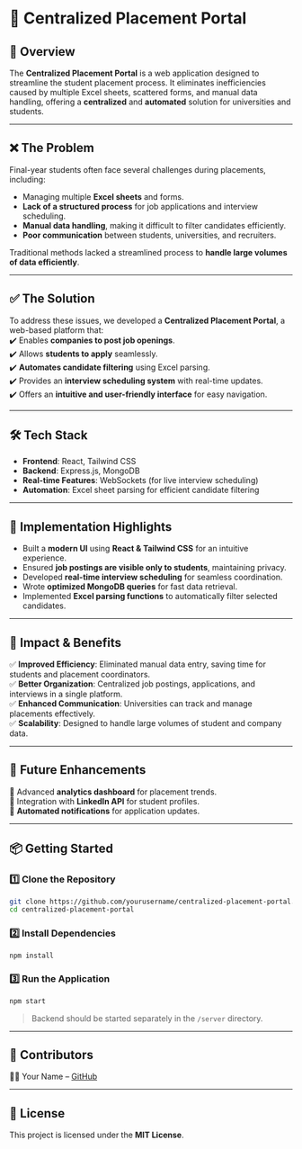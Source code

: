 # 📌 Centralized Placement Portal  

## 🚀 Overview  
The **Centralized Placement Portal** is a web application designed to streamline the student placement process. It eliminates inefficiencies caused by multiple Excel sheets, scattered forms, and manual data handling, offering a **centralized** and **automated** solution for universities and students.  

---

## ❌ The Problem  
Final-year students often face several challenges during placements, including:  
- Managing multiple **Excel sheets** and forms.  
- **Lack of a structured process** for job applications and interview scheduling.  
- **Manual data handling**, making it difficult to filter candidates efficiently.  
- **Poor communication** between students, universities, and recruiters.  

Traditional methods lacked a streamlined process to **handle large volumes of data efficiently**.  

---

## ✅ The Solution  
To address these issues, we developed a **Centralized Placement Portal**, a web-based platform that:  
✔️ Enables **companies to post job openings**.  
✔️ Allows **students to apply** seamlessly.  
✔️ **Automates candidate filtering** using Excel parsing.  
✔️ Provides an **interview scheduling system** with real-time updates.  
✔️ Offers an **intuitive and user-friendly interface** for easy navigation.  

---

## 🛠️ Tech Stack  
- **Frontend**: React, Tailwind CSS  
- **Backend**: Express.js, MongoDB  
- **Real-time Features**: WebSockets (for live interview scheduling)  
- **Automation**: Excel sheet parsing for efficient candidate filtering  

---

## 🔨 Implementation Highlights  
- Built a **modern UI** using **React & Tailwind CSS** for an intuitive experience.  
- Ensured **job postings are visible only to students**, maintaining privacy.  
- Developed **real-time interview scheduling** for seamless coordination.  
- Wrote **optimized MongoDB queries** for fast data retrieval.  
- Implemented **Excel parsing functions** to automatically filter selected candidates.  

---

## 🎯 Impact & Benefits  
✅ **Improved Efficiency**: Eliminated manual data entry, saving time for students and placement coordinators.  
✅ **Better Organization**: Centralized job postings, applications, and interviews in a single platform.  
✅ **Enhanced Communication**: Universities can track and manage placements effectively.  
✅ **Scalability**: Designed to handle large volumes of student and company data.  

---

## 📌 Future Enhancements  
🔹 Advanced **analytics dashboard** for placement trends.  
🔹 Integration with **LinkedIn API** for student profiles.  
🔹 **Automated notifications** for application updates.  

---

## 📦 Getting Started  
### 1️⃣ Clone the Repository  
```sh
git clone https://github.com/yourusername/centralized-placement-portal.git
cd centralized-placement-portal
```
### 2️⃣ Install Dependencies  
```sh
npm install
```
### 3️⃣ Run the Application  
```sh
npm start
```
> Backend should be started separately in the `/server` directory.

---

## 🤝 Contributors  
👨‍💻 Your Name – [GitHub](https://github.com/yourusername)  

---

## 📜 License  
This project is licensed under the **MIT License**.  
```
